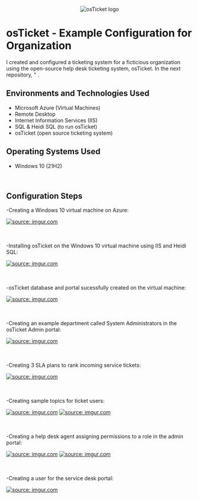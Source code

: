 <p align="center">
<img src="https://i.imgur.com/Clzj7Xs.png" alt="osTicket logo"/>
</p>

<p align="center">
<h1>osTicket - Example Configuration for Organization</h1>
I created and configured a ticketing system for a ficticious organization using the open-source help desk ticketing system, osTicket. In the next repository, " .<br />

<h2>Environments and Technologies Used</h2>

- Microsoft Azure (Virtual Machines)
- Remote Desktop 
- Internet Information Services (IIS)
- SQL & Heidi SQL (to run osTicket)
- osTicket (open source ticketing system)

<h2>Operating Systems Used </h2>

- Windows 10</b> (21H2)

  <br />

<h2>Configuration Steps</h2>


<p>-Creating a Windows 10 virtual machine on Azure:</p>
<a href="https://imgur.com/HnN0EOS"><img src="https://i.imgur.com/HnN0EOS.png" title="source: imgur.com" /></a>
<br />
<br />
<br />
<p>-Installing osTicket on the Windows 10 virtual machine using IIS and Heidi SQL:</p>
<a href="https://imgur.com/9tZx5nI"><img src="https://i.imgur.com/9tZx5nI.png" title="source: imgur.com" /></a>
<br />
<br />
<br />
<p>-osTicket database and portal sucessfully created on the virtual machine:</p>
<a href="https://imgur.com/MIkfFrH"><img src="https://i.imgur.com/MIkfFrH.png" title="source: imgur.com" /></a>
<br />
<br />
<br />
<p>-Creating an example department called System Administrators in the osTicket Admin portal:</p>
<a href="https://imgur.com/yrToyk2"><img src="https://i.imgur.com/yrToyk2.png" title="source: imgur.com" /></a>
<br />
<br />
<br />
<p>-Creating 3 SLA plans to rank incoming service tickets:</p>
<a href="https://imgur.com/fgTsIgc"><img src="https://i.imgur.com/fgTsIgc.png" title="source: imgur.com" /></a>
<br />
<br />
<br />
<p>-Creating sample topics for ticket users:</p>
<a href="https://imgur.com/Zwal3W8"><img src="https://i.imgur.com/Zwal3W8.png" title="source: imgur.com" /></a>
<a href="https://imgur.com/uaanO7l"><img src="https://i.imgur.com/uaanO7l.png" title="source: imgur.com" /></a>
<br />
<br />
<br />
<p>-Creating a help desk agent assigning permissions to a role in the admin portal:</p>
<a href="https://imgur.com/Y0lXwna"><img src="https://i.imgur.com/Y0lXwna.png" title="source: imgur.com" /></a>
<a href="https://imgur.com/BBpt2FC"><img src="https://i.imgur.com/BBpt2FC.png" title="source: imgur.com" /></a>
<br />
<br />
<br />
<p>-Creating a user for the service desk portal:</p>
<a href="https://imgur.com/lYVQKYN"><img src="https://i.imgur.com/lYVQKYN.png" title="source: imgur.com" /></a>
<br />
<br />
<br />
